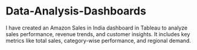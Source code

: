 # Data-Analysis-Dashboards
I have created an Amazon Sales in India dashboard in Tableau to analyze sales performance, revenue trends, and customer insights. It includes key metrics like total sales, category-wise performance, and regional demand. 
